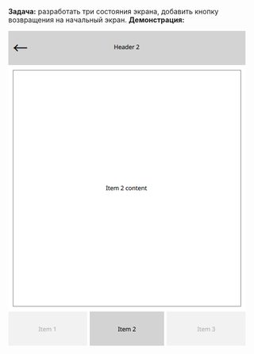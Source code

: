 **Задача:**  разработать три состояния экрана, добавить кнопку возвращения на начальный экран.
**Демонстрация:**

![image](demo.png)

